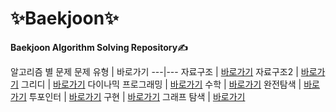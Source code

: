# ✨Baekjoon✨

**Baekjoon Algorithm Solving Repository✍**

알고리즘 별 문제
문제 유형 | 바로가기
---|---
자료구조 | [바로가기](https://github.com/ap3334/baekjoon/tree/main/%EC%9E%90%EB%A3%8C%EA%B5%AC%EC%A1%B0)
자료구조2 | [바로가기](https://github.com/ap3334/baekjoon/tree/main/%EC%9E%90%EB%A3%8C%EA%B5%AC%EC%A1%B02)
그리디 | [바로가기](https://github.com/ap3334/baekjoon/tree/main/%EA%B7%B8%EB%A6%AC%EB%94%94) 
다이나믹 프로그래밍 | [바로가기](https://github.com/ap3334/baekjoon/tree/main/%EB%8B%A4%EC%9D%B4%EB%82%98%EB%AF%B9%ED%94%84%EB%A1%9C%EA%B7%B8%EB%9E%98%EB%B0%8D)
수학 | [바로가기](https://github.com/ap3334/baekjoon/tree/main/%EC%88%98%ED%95%99)
완전탐색 | [바로가기](https://github.com/ap3334/baekjoon/tree/main/%EC%99%84%EC%A0%84%ED%83%90%EC%83%89)
투포인터 | [바로가기](https://github.com/ap3334/baekjoon/tree/main/%ED%88%AC%ED%8F%AC%EC%9D%B8%ED%84%B0)
구현 | [바로가기](https://github.com/ap3334/baekjoon/tree/main/%EA%B5%AC%ED%98%84)
그래프 탐색 | [바로가기]()
